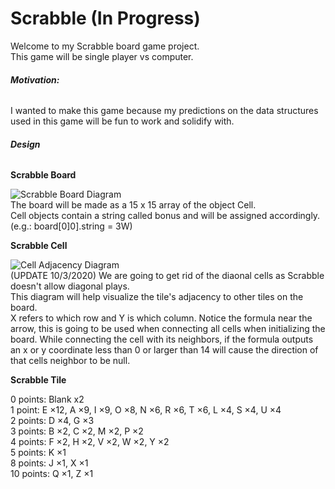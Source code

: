 # Scrabble (In Progress)
Welcome to my Scrabble board game project.  
This game will be single player vs computer.  

###### **Motivation:**  
I wanted to make this game because my predictions on the data structures used in this game will be fun to work and solidify with.

###### **Design**  
  
**Scrabble Board**  

![Scrabble Board Diagram](https://user-images.githubusercontent.com/54327713/94985023-256a2780-0518-11eb-8503-aa42e883ffca.jpg)  
The board will be made as a 15 x 15 array of the object Cell.  
Cell objects contain a string called bonus and will be assigned accordingly. (e.g.: board[0]0].string = 3W)
  
**Scrabble Cell**  

![Cell Adjacency Diagram](https://user-images.githubusercontent.com/54327713/94984360-d40a6a00-0510-11eb-9281-5bce37bad820.jpg)   
(UPDATE 10/3/2020) We are going to get rid of the diaonal cells as Scrabble doesn't allow diagonal plays.  
This diagram will help visualize the tile's adjacency to other tiles on the board.  
X refers to which row and Y is which column.
Notice the formula near the arrow, this is going to be used when connecting all cells when initializing the board.
While connecting the cell with its neighbors, if the formula outputs an x or y coordinate less than 0 or larger than 14 will cause the direction of that cells neighbor to be null. 
  
  
**Scrabble Tile**  
  
0 points:  Blank x2  
1 point:   E ×12, A ×9, I ×9, O ×8, N ×6, R ×6, T ×6, L ×4, S ×4, U ×4  
2 points:  D ×4, G ×3  
3 points:  B ×2, C ×2, M ×2, P ×2  
4 points:  F ×2, H ×2, V ×2, W ×2, Y ×2  
5 points:  K ×1  
8 points:  J ×1, X ×1  
10 points: Q ×1, Z ×1  


